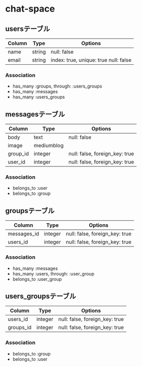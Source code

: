 # chat-space
## usersテーブル
|Column|Type|Options|
|------|----|-------|
|name|string|null: false|
|email|string|index: true, unique: true null: false|

### Association
- has_many :groups, through: :users_groups
- has_many :messages
- has_many :users_groups

## messagesテーブル
|Column|Type|Options|
|------|----|-------|
|body|text|null: false|
|image|mediumblog||
|group_id|integer|null: false, foreign_key: true|
|user_id|integer|null: false, foreign_key: true|

### Association
- belongs_to :user
- belongs_to :group

## groupsテーブル
|Column|Type|Options|
|------|----|-------|
|messages_id|integer|null: false, foreign_key: true|
|users_id|integer|null: false, foreign_key: true|

### Association
- has_many :messages
- has_many :users, through: :user_group
- belongs_to :user_group

## users_groupsテーブル
|Column|Type|Options|
|------|----|-------|
|users_id|integer|null: false, foreign_key: true|
|groups_id|integer|null: false, foreign_key: true|

### Association
- belongs_to :group
- belongs_to :user